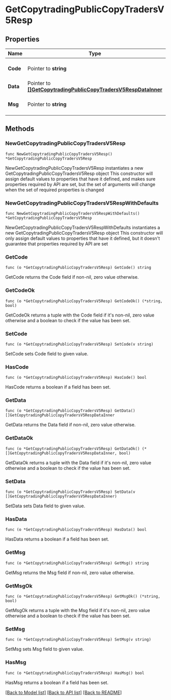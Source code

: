 # GetCopytradingPublicCopyTradersV5Resp

## Properties

Name | Type | Description | Notes
------------ | ------------- | ------------- | -------------
**Code** | Pointer to **string** |  | [optional] [default to ""]
**Data** | Pointer to [**[]GetCopytradingPublicCopyTradersV5RespDataInner**](GetCopytradingPublicCopyTradersV5RespDataInner.md) |  | [optional] 
**Msg** | Pointer to **string** |  | [optional] [default to ""]

## Methods

### NewGetCopytradingPublicCopyTradersV5Resp

`func NewGetCopytradingPublicCopyTradersV5Resp() *GetCopytradingPublicCopyTradersV5Resp`

NewGetCopytradingPublicCopyTradersV5Resp instantiates a new GetCopytradingPublicCopyTradersV5Resp object
This constructor will assign default values to properties that have it defined,
and makes sure properties required by API are set, but the set of arguments
will change when the set of required properties is changed

### NewGetCopytradingPublicCopyTradersV5RespWithDefaults

`func NewGetCopytradingPublicCopyTradersV5RespWithDefaults() *GetCopytradingPublicCopyTradersV5Resp`

NewGetCopytradingPublicCopyTradersV5RespWithDefaults instantiates a new GetCopytradingPublicCopyTradersV5Resp object
This constructor will only assign default values to properties that have it defined,
but it doesn't guarantee that properties required by API are set

### GetCode

`func (o *GetCopytradingPublicCopyTradersV5Resp) GetCode() string`

GetCode returns the Code field if non-nil, zero value otherwise.

### GetCodeOk

`func (o *GetCopytradingPublicCopyTradersV5Resp) GetCodeOk() (*string, bool)`

GetCodeOk returns a tuple with the Code field if it's non-nil, zero value otherwise
and a boolean to check if the value has been set.

### SetCode

`func (o *GetCopytradingPublicCopyTradersV5Resp) SetCode(v string)`

SetCode sets Code field to given value.

### HasCode

`func (o *GetCopytradingPublicCopyTradersV5Resp) HasCode() bool`

HasCode returns a boolean if a field has been set.

### GetData

`func (o *GetCopytradingPublicCopyTradersV5Resp) GetData() []GetCopytradingPublicCopyTradersV5RespDataInner`

GetData returns the Data field if non-nil, zero value otherwise.

### GetDataOk

`func (o *GetCopytradingPublicCopyTradersV5Resp) GetDataOk() (*[]GetCopytradingPublicCopyTradersV5RespDataInner, bool)`

GetDataOk returns a tuple with the Data field if it's non-nil, zero value otherwise
and a boolean to check if the value has been set.

### SetData

`func (o *GetCopytradingPublicCopyTradersV5Resp) SetData(v []GetCopytradingPublicCopyTradersV5RespDataInner)`

SetData sets Data field to given value.

### HasData

`func (o *GetCopytradingPublicCopyTradersV5Resp) HasData() bool`

HasData returns a boolean if a field has been set.

### GetMsg

`func (o *GetCopytradingPublicCopyTradersV5Resp) GetMsg() string`

GetMsg returns the Msg field if non-nil, zero value otherwise.

### GetMsgOk

`func (o *GetCopytradingPublicCopyTradersV5Resp) GetMsgOk() (*string, bool)`

GetMsgOk returns a tuple with the Msg field if it's non-nil, zero value otherwise
and a boolean to check if the value has been set.

### SetMsg

`func (o *GetCopytradingPublicCopyTradersV5Resp) SetMsg(v string)`

SetMsg sets Msg field to given value.

### HasMsg

`func (o *GetCopytradingPublicCopyTradersV5Resp) HasMsg() bool`

HasMsg returns a boolean if a field has been set.


[[Back to Model list]](../README.md#documentation-for-models) [[Back to API list]](../README.md#documentation-for-api-endpoints) [[Back to README]](../README.md)


